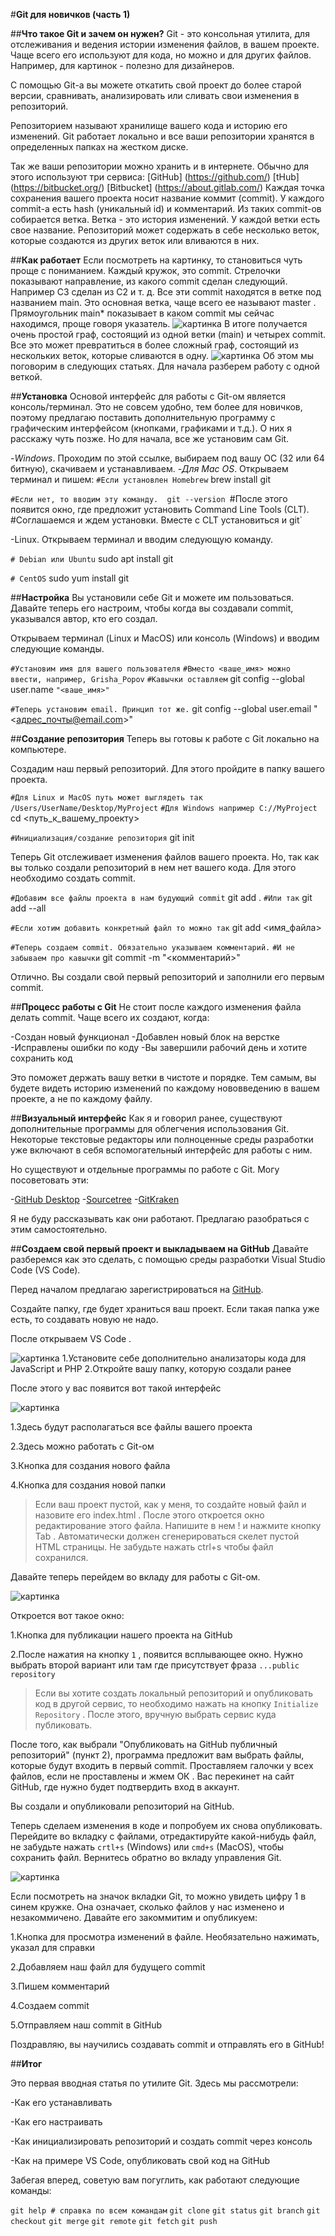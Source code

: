 #**Git для новичков (часть 1)**

##**Что такое Git и зачем он нужен?**
Git - это консольная утилита, для отслеживания и ведения истории изменения файлов, в вашем проекте. Чаще всего его используют для кода, но можно и для других файлов. Например, для картинок - полезно для дизайнеров.

С помощью Git-a вы можете откатить свой проект до более старой версии, сравнивать, анализировать или сливать свои изменения в репозиторий.

Репозиторием называют хранилище вашего кода и историю его изменений. Git работает локально и все ваши репозитории хранятся в определенных папках на жестком диске.

Так же ваши репозитории можно хранить и в интернете. Обычно для этого используют три сервиса:
[GitHub] (https://github.com/)
[tHub] (https://bitbucket.org/)
[Bitbucket] (https://about.gitlab.com/)
Каждая точка сохранения вашего проекта носит название коммит (commit). У каждого commit-a есть hash (уникальный id) и комментарий. Из таких commit-ов собирается ветка. Ветка - это история изменений. У каждой ветки есть свое название. Репозиторий может содержать в себе несколько веток, которые создаются из других веток или вливаются в них.

##**Как работает**
Если посмотреть на картинку, то становиться чуть проще с пониманием. Каждый кружок, это commit. Стрелочки показывают направление, из какого commit сделан следующий. Например C3 сделан из С2 и т. д. Все эти commit находятся в ветке под названием main. Это основная ветка, чаще всего ее называют master . Прямоугольник main* показывает в каком commit мы сейчас находимся, проще говоря указатель.
![картинка](https://habrastorage.org/getpro/habr/upload_files/81d/ab6/de0/81dab6de02b4179fc1bc8c119dfce9ca)
В итоге получается очень простой граф, состоящий из одной ветки (main) и четырех commit. Все это может превратиться в более сложный граф, состоящий из нескольких веток, которые сливаются в одну.
![картинка](https://habrastorage.org/getpro/habr/upload_files/137/e03/4ea/137e034eadd3c4459a734354a029fb1a)
Об этом мы поговорим в следующих статьях. Для начала разберем работу с одной веткой.

##**Установка**
Основой интерфейс для работы с Git-ом является консоль/терминал. Это не совсем удобно, тем более для новичков, поэтому предлагаю поставить дополнительную программу с графическим интерфейсом (кнопками, графиками и т.д.). О них я расскажу чуть позже.
Но для начала, все же установим сам Git.

-*Windows*. Проходим по этой ссылке, выбираем под вашу ОС (32 или 64 битную), скачиваем и устанавливаем.
-*Для Mac OS*. Открываем терминал и пишем:
`#Если установлен Homebrew`
brew install git

`#Если нет, то вводим эту команду. 
git --version
`#После этого появится окно, где предложит установить Command Line Tools (CLT).`
`#Соглашаемся и ждем установки. Вместе с CLT установиться и git`

-Linux. Открываем терминал и вводим следующую команду.

`# Debian или Ubuntu`
sudo apt install git

`# CentOS`
sudo yum install git

##**Настройка**
Вы установили себе Git и можете им пользоваться. Давайте теперь его настроим, чтобы когда вы создавали commit, указывался автор, кто его создал.

Открываем терминал (Linux и MacOS) или консоль (Windows) и вводим следующие команды.

`#Установим имя для вашего пользователя`
`#Вместо <ваше_имя> можно ввести, например, Grisha_Popov`
`#Кавычки оставляем`
git config --global user.name `"<ваше_имя>"`

`#Теперь установим email. Принцип тот же.`
git config --global user.email "<адрес_почты@email.com>"

##**Создание репозитория**
Теперь вы готовы к работе с Git локально на компьютере.

Создадим наш первый репозиторий. Для этого пройдите в папку вашего проекта.

`#Для Linux и MacOS путь может выглядеть так /Users/UserName/Desktop/MyProject`
`#Для Windows например С://MyProject`
cd <путь_к_вашему_проекту>

`#Инициализация/создание репозитория`
git init

Теперь Git отслеживает изменения файлов вашего проекта. Но, так как вы только создали репозиторий в нем нет вашего кода. Для этого необходимо создать commit.

`#Добавим все файлы проекта в нам будующий commit`
git add .
`#Или так`
git add --all

`#Если хотим добавить конкретный файл то можно так`
git add <имя_файла> 

`#Теперь создаем commit. Обязательно указываем комментарий.`
`#И не забываем про кавычки`
git commit -m "<комментарий>"

Отлично. Вы создали свой первый репозиторий и заполнили его первым commit.

##**Процесс работы с Git**
Не стоит после каждого изменения файла делать commit. Чаще всего их создают, когда:

-Создан новый функционал
-Добавлен новый блок на верстке
-Исправлены ошибки по коду
-Вы завершили рабочий день и хотите сохранить код

Это поможет держать вашу ветки в чистоте и порядке. Тем самым, вы будете видеть историю изменений по каждому нововведению в вашем проекте, а не по каждому файлу.

##**Визуальный интерфейс**
Как я и говорил ранее, существуют дополнительные программы для облегчения использования Git. Некоторые текстовые редакторы или полноценные среды разработки уже включают в себя вспомогательный интерфейс для работы с ним.

Но существуют и отдельные программы по работе с Git. Могу посоветовать эти:

-[GitHub Desktop](https://desktop.github.com/)
-[Sourcetree](https://www.sourcetreeapp.com/)
-[GitKraken](https://www.gitkraken.com/)

Я не буду рассказывать как они работают. Предлагаю разобраться с этим самостоятельно.

##**Создаем свой первый проект и выкладываем на GitHub**
Давайте разберемся как это сделать, с помощью среды разработки Visual Studio Code (VS Code).

Перед началом предлагаю зарегистрироваться на [GitHub](https://github.com/).

Создайте папку, где будет храниться ваш проект. Если такая папка уже есть, то создавать новую не надо.

После открываем VS Code .

![картинка](https://habrastorage.org/getpro/habr/upload_files/415/4fe/297/4154fe297d8f2d82b7d7c4f44b986e00)
1.Установите себе дополнительно анализаторы кода для JavaScript и PHP
2.Откройте вашу папку, которую создали ранее

После этого у вас появится вот такой интерфейс

![картинка](https://habrastorage.org/getpro/habr/upload_files/536/76a/b32/53676ab32ff10608c9a4748af3740cbd)

1.Здесь будут располагаться все файлы вашего проекта

2.Здесь можно работать с Git-ом

3.Кнопка для создания нового файла

4.Кнопка для создания новой папки

>Если ваш проект пустой, как у меня, то создайте новый файл и назовите его index.html . После этого откроется окно редактирование этого файла. Напишите в нем ! и нажмите кнопку Tab . Автоматически должен сгенерироваться скелет пустой HTML страницы. Не забудьте нажать ctrl+s чтобы файл сохранился.

Давайте теперь перейдем во вкладу для работы с Git-ом.

![картинка](https://habrastorage.org/getpro/habr/upload_files/dcf/64a/da5/dcf64ada515fad57d956537797626035)

Откроется вот такое окно:

1.Кнопка для публикации нашего проекта на GitHub

2.После нажатия на кнопку `1` , появится всплывающее окно. Нужно выбрать второй вариант или там где присутствует фраза `...public repository`

>Если вы хотите создать локальный репозиторий и опубликовать код в другой сервис, то необходимо нажать на кнопку `Initialize Repository` . После этого, вручную выбрать сервис куда публиковать.

После того, как выбрали "Опубликовать на GitHub публичный репозиторий" (пункт 2), программа предложит вам выбрать файлы, которые будут входить в первый commit. Проставляем галочки у всех файлов, если не проставлены и жмем ОК . Вас перекинет на сайт GitHub, где нужно будет подтвердить вход в аккаунт.

Вы создали и опубликовали репозиторий на GitHub.

Теперь сделаем изменения в коде и попробуем их снова опубликовать. Перейдите во вкладку с файлами, отредактируйте какой-нибудь файл, не забудьте нажать `crtl+s` (Windows) или `cmd+s` (MacOS), чтобы сохранить файл. Вернитесь обратно во вкладу управления Git.

![картинка](https://habrastorage.org/getpro/habr/upload_files/72a/ac6/9eb/72aac69eb4ebe95064aaa08b844cb8dd)

Если посмотреть на значок вкладки Git, то можно увидеть цифру 1 в синем кружке. Она означает, сколько файлов у нас изменено и незакоммичено. Давайте его закоммитим и опубликуем:

1.Кнопка для просмотра изменений в файле. Необязательно нажимать, указал для справки

2.Добавляем наш файл для будущего commit

3.Пишем комментарий

4.Создаем commit

5.Отправляем наш commit в GitHub

Поздравляю, вы научились создавать commit и отправлять его в GitHub!

##**Итог**

Это первая вводная статья по утилите Git. Здесь мы рассмотрели:

-Как его устанавливать

-Как его настраивать

-Как инициализировать репозиторий и создать commit через консоль

-Как на примере VS Code, опубликовать свой код на GitHub

Забегая вперед, советую вам погуглить, как работают следующие команды:

`git help # справка по всем командам`
`git clone`
`git status`
`git branch`
`git checkout`
`git merge`
`git remote`
`git fetch`
`git push`








